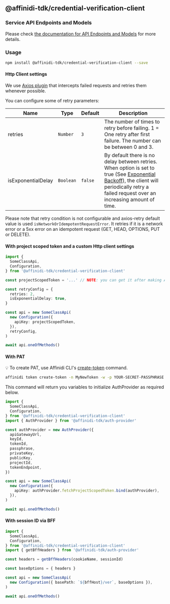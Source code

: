 ## @affinidi-tdk/credential-verification-client

### Service API Endpoints and Models

Please check [the documentation for API Endpoints and Models](https://github.com/affinidi/affinidi-tdk/tree/main/clients/typescript/credential-verification-client/docs/README.md) for more details.

### Usage

```bash
npm install @affinidi-tdk/credential-verification-client --save
```

#### Http Client settings

We use [Axios plugin](https://github.com/softonic/axios-retry) that intercepts failed requests and retries them whenever possible.

You can configure some of retry parameters:

| Name               | Type      | Default | Description                                                                                                                                                                                                                                                                      |
| ------------------ | --------- | ------- | -------------------------------------------------------------------------------------------------------------------------------------------------------------------------------------------------------------------------------------------------------------------------------- |
| retries            | `Number`  | `3`     | The number of times to retry before failing. 1 = One retry after first failure. The number can be between 0 and 3.                                                                                                                                                               |
| isExponentialDelay | `Boolean` | `false` | By default there is no delay between retries. When option is set to true (See [Exponential Backoff](https://developers.google.com/analytics/devguides/reporting/core/v3/errors#backoff)), the client will periodically retry a failed request over an increasing amount of time. |

Please note that retry condition is not configurable and axios-retry default value is used `isNetworkOrIdempotentRequestError`. It retries if it is a network error or a 5xx error on an idempotent request (GET, HEAD, OPTIONS, PUT or DELETE).

#### With project scoped token and a custom Http client settings

```ts
import {
  SomeClassApi,
  Configuration,
} from '@affinidi-tdk/credential-verification-client'

const projectScopedToken = '...' // NOTE: you can get it after making Affinidi Login (via CLI, Dev Portal)

const retryConfig = {
  retries: 2,
  isExponentialDelay: true,
}

const api = new SomeClassApi(
  new Configuration({
    apiKey: projectScopedToken,
  }),
  retryConfig,
)

await api.oneOfMethods()
```

#### With PAT

💡 To create PAT, use Affinidi CLI's [create-token](https://github.com/affinidi/affinidi-cli/blob/main/docs/token.md#affinidi-token-create-token) command.

```sh
affinidi token create-token -n MyNewToken -w -p YOUR-SECRET-PASSPHRASE
```

This command will return you variables to initialize AuthProvider as required below.

```ts
import {
  SomeClassApi,
  Configuration,
} from '@affinidi-tdk/credential-verification-client'
import { AuthProvider } from '@affinidi-tdk/auth-provider'

const authProvider = new AuthProvider({
  apiGatewayUrl,
  keyId,
  tokenId,
  passphrase,
  privateKey,
  publicKey,
  projectId,
  tokenEndpoint,
})

const api = new SomeClassApi(
  new Configuration({
    apiKey: authProvider.fetchProjectScopedToken.bind(authProvider),
  }),
)

await api.oneOfMethods()
```

#### With session ID via BFF

```ts
import {
  SomeClassApi,
  Configuration,
} from '@affinidi-tdk/credential-verification-client'
import { getBffHeaders } from '@affinidi-tdk/auth-provider'

const headers = getBffHeaders(cookieName, sessionId)

const baseOptions = { headers }

const api = new SomeClassApi(
  new Configuration({ basePath: `${bffHost}/ver`, baseOptions }),
)

await api.oneOfMethods()
```
